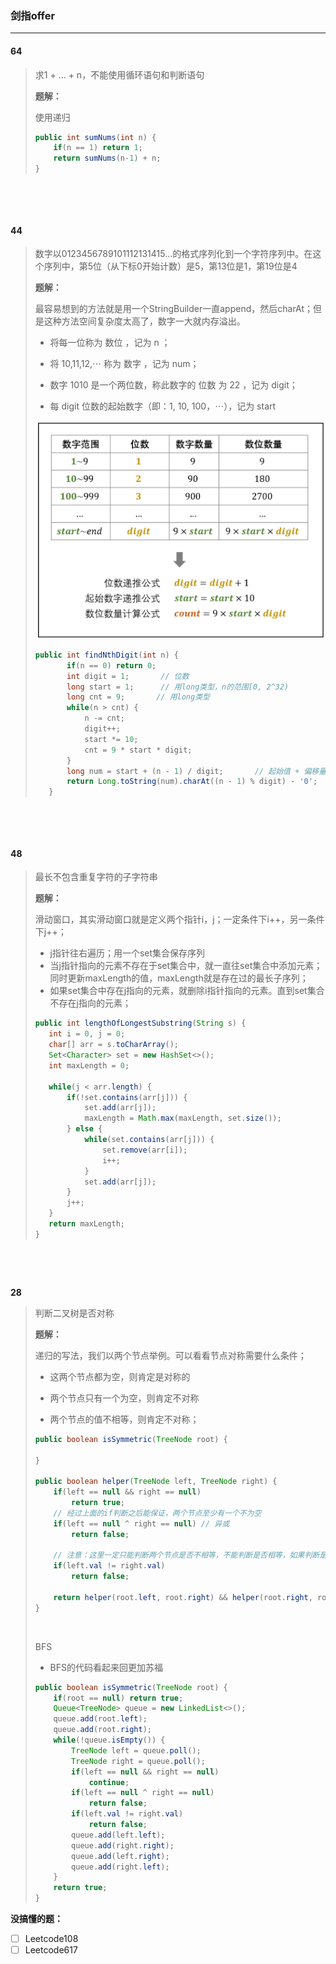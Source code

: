 ### 剑指offer

****

#### 64

> 求1 + ... + n，不能使用循环语句和判断语句
>
> **题解：**
>
> 使用递归
>
> ```java
> public int sumNums(int n) {
>     if(n == 1) return 1;
>     return sumNums(n-1) + n;
> }
> ```
>

​				

​				

#### 44

>数字以0123456789101112131415…的格式序列化到一个字符序列中。在这个序列中，第5位（从下标0开始计数）是5，第13位是1，第19位是4
>
>**题解：**
>
>最容易想到的方法就是用一个StringBuilder一直append，然后charAt；但是这种方法空间复杂度太高了，数字一大就内存溢出。
>
>* 将每一位称为 数位 ，记为 n ；
>
>* 将 10,11,12,⋯ 称为 数字 ，记为 num；
>
>* 数字 1010 是一个两位数，称此数字的 位数 为 22 ，记为 digit；
>
>* 每 digit 位数的起始数字（即：1, 10, 100，⋯），记为 start
>
>![](../img/剑指offer/44.png)
>
>```java
>public int findNthDigit(int n) {
>        if(n == 0) return 0;
>        int digit = 1;       // 位数
>        long start = 1;      // 用long类型，n的范围[0, 2^32)
>        long cnt = 9;		 // 用long类型
>        while(n > cnt) {
>            n -= cnt;
>            digit++;
>            start *= 10;
>            cnt = 9 * start * digit;
>        }
>        long num = start + (n - 1) / digit;	   // 起始值 + 偏移量;  偏移量：[(n-1)/digit]，找到对应的值
>        return Long.toString(num).charAt((n - 1) % digit) - '0';  // 根据(n-1)%digit找到该值中对应的位置
>    }
>```
>

​				

​				

#### 48

>最长不包含重复字符的子字符串
>
>**题解：**
>
>滑动窗口，其实滑动窗口就是定义两个指针i，j；一定条件下i++，另一条件下j++；
>
>* j指针往右遍历；用一个set集合保存序列
>* 当j指针指向的元素不存在于set集合中，就一直往set集合中添加元素；同时更新maxLength的值，maxLength就是存在过的最长子序列；
>* 如果set集合中存在j指向的元素，就删除i指针指向的元素。直到set集合不存在j指向的元素；
>
>```java
>public int lengthOfLongestSubstring(String s) {
>    int i = 0, j = 0;
>    char[] arr = s.toCharArray();
>    Set<Character> set = new HashSet<>();
>    int maxLength = 0;
>
>    while(j < arr.length) {
>        if(!set.contains(arr[j])) {
>            set.add(arr[j]);
>            maxLength = Math.max(maxLength, set.size());
>        } else {
>            while(set.contains(arr[j])) {
>                set.remove(arr[i]);
>                i++;
>            }
>            set.add(arr[j]);
>        }
>        j++;
>    }
>    return maxLength;
>}
>```
>

​			

​			

**28**

>判断二叉树是否对称
>
>**题解：**
>
>递归的写法，我们以两个节点举例。可以看看节点对称需要什么条件；
>
>* 这两个节点都为空，则肯定是对称的
>
>* 两个节点只有一个为空，则肯定不对称
>
>* 两个节点的值不相等，则肯定不对称；
>
>  ```java
>  public boolean isSymmetric(TreeNode root) {
>      
>  }
>  
>  public boolean helper(TreeNode left, TreeNode right) {
>      if(left == null && right == null) 
>          return true;
>      // 经过上面的if判断之后能保证，两个节点至少有一个不为空
>      if(left == null ^ right == null)	// 异或
>          return false;
>      
>      // 注意：这里一定只能判断两个节点是否不相等，不能判断是否相等，如果判断是相等的会阻止return里面的递归
>      if(left.val != right.val) 
>          return false;		
>  
>      return helper(root.left, root.right) && helper(root.right, root.left);
>  }
>  ```
>
>  ​	
>
>BFS
>
>* BFS的代码看起来回更加苏福
>
>  ```java
>  public boolean isSymmetric(TreeNode root) {
>      if(root == null) return true;
>      Queue<TreeNode> queue = new LinkedList<>();
>      queue.add(root.left);
>      queue.add(root.right);
>      while(!queue.isEmpty()) {
>          TreeNode left = queue.poll();
>          TreeNode right = queue.poll();
>          if(left == null && right == null)
>              continue;
>          if(left == null ^ right == null)
>              return false;
>          if(left.val != right.val)
>              return false;
>          queue.add(left.left);
>          queue.add(right.right);
>          queue.add(left.right);
>          queue.add(right.left);
>      }
>      return true;
>  }
>  ```
>
>  









**没搞懂的题：**

- [ ] Leetcode108
- [ ] Leetcode617